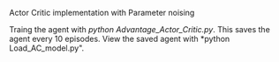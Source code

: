 Actor Critic implementation with Parameter noising

Traing the agent with *python Advantage_Actor_Critic.py*. This saves the agent every 10 episodes.
View the saved agent with *python Load_AC_model.py".

